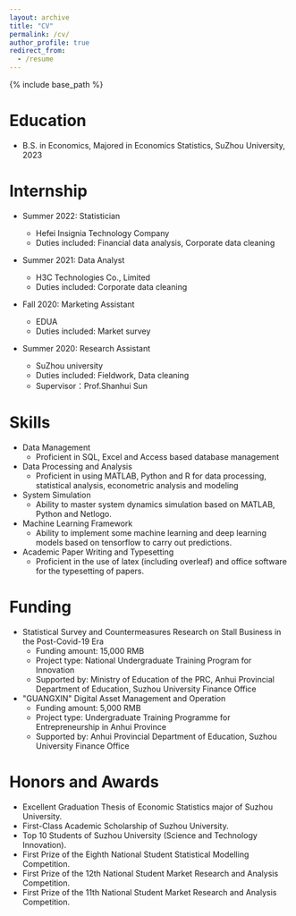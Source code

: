 ```yaml
---
layout: archive
title: "CV"
permalink: /cv/
author_profile: true
redirect_from:
  - /resume
---
```


{% include base_path %}

Education
======
* B.S. in Economics, Majored in Economics Statistics, SuZhou University, 2023

Internship
======
* Summer 2022: Statistician
  * Hefei Insignia Technology Company
  * Duties included: Financial data analysis, Corporate data cleaning

* Summer 2021: Data Analyst
  * H3C Technologies Co., Limited
  * Duties included: Corporate data cleaning
  
* Fall 2020: Marketing Assistant
  * EDUA
  * Duties included: Market survey

* Summer 2020: Research Assistant
  * SuZhou university
  * Duties included: Fieldwork, Data cleaning
  * Supervisor：Prof.Shanhui Sun

Skills
======
* Data Management
  * Proficient in SQL, Excel and Access based database management
* Data Processing and Analysis
  * Proficient in using MATLAB, Python and R for data processing, statistical analysis, econometric analysis and modeling
* System Simulation
  * Ability to master system dynamics simulation based on MATLAB, Python and Netlogo.
* Machine Learning Framework
  * Ability to implement some machine learning and deep learning models based on tensorflow to carry out predictions.
* Academic Paper Writing and Typesetting
  * Proficient in the use of latex (including overleaf) and office software for the typesetting of papers.

Funding
======
* Statistical Survey and Countermeasures Research on Stall Business in the Post-Covid-19 Era
  * Funding amount: 15,000 RMB
  * Project type: National Undergraduate Training Program for Innovation
  * Supported by: Ministry of Education of the PRC, Anhui Provincial Department of Education, Suzhou University Finance Office
* "GUANGXIN" Digital Asset Management and Operation
  * Funding amount: 5,000 RMB
  * Project type: Undergraduate Training Programme for Entrepreneurship in Anhui Province
  * Supported by: Anhui Provincial Department of Education, Suzhou University Finance Office

Honors and Awards
======
* Excellent Graduation Thesis of Economic Statistics major of Suzhou University.
* First-Class Academic Scholarship of Suzhou University.
* Top 10 Students of Suzhou University (Science and Technology Innovation).
* First Prize of the Eighth National Student Statistical Modelling Competition.
* First Prize of the 12th National Student Market Research and Analysis Competition.
* First Prize of the 11th National Student Market Research and Analysis Competition.

